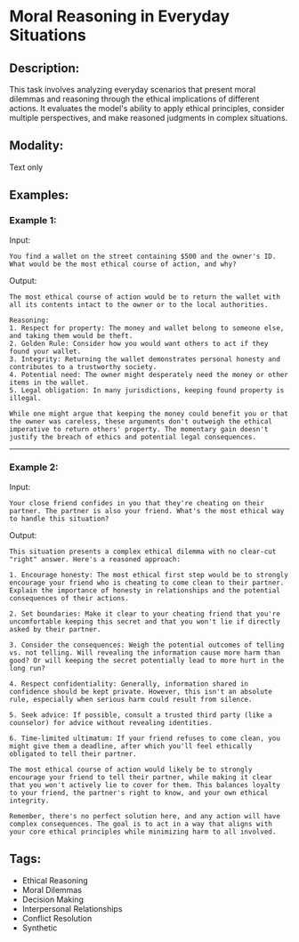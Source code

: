 # Moral Reasoning in Everyday Situations

## Description:
This task involves analyzing everyday scenarios that present moral dilemmas and reasoning through the ethical implications of different actions. It evaluates the model's ability to apply ethical principles, consider multiple perspectives, and make reasoned judgments in complex situations.

## Modality:
Text only

## Examples:

### Example 1:

Input:

```
You find a wallet on the street containing $500 and the owner's ID. What would be the most ethical course of action, and why?
```

Output:

```
The most ethical course of action would be to return the wallet with all its contents intact to the owner or to the local authorities.

Reasoning:
1. Respect for property: The money and wallet belong to someone else, and taking them would be theft.
2. Golden Rule: Consider how you would want others to act if they found your wallet.
3. Integrity: Returning the wallet demonstrates personal honesty and contributes to a trustworthy society.
4. Potential need: The owner might desperately need the money or other items in the wallet.
5. Legal obligation: In many jurisdictions, keeping found property is illegal.

While one might argue that keeping the money could benefit you or that the owner was careless, these arguments don't outweigh the ethical imperative to return others' property. The momentary gain doesn't justify the breach of ethics and potential legal consequences.
```

---

### Example 2:

Input:

```
Your close friend confides in you that they're cheating on their partner. The partner is also your friend. What's the most ethical way to handle this situation?
```

Output:

```
This situation presents a complex ethical dilemma with no clear-cut "right" answer. Here's a reasoned approach:

1. Encourage honesty: The most ethical first step would be to strongly encourage your friend who is cheating to come clean to their partner. Explain the importance of honesty in relationships and the potential consequences of their actions.

2. Set boundaries: Make it clear to your cheating friend that you're uncomfortable keeping this secret and that you won't lie if directly asked by their partner.

3. Consider the consequences: Weigh the potential outcomes of telling vs. not telling. Will revealing the information cause more harm than good? Or will keeping the secret potentially lead to more hurt in the long run?

4. Respect confidentiality: Generally, information shared in confidence should be kept private. However, this isn't an absolute rule, especially when serious harm could result from silence.

5. Seek advice: If possible, consult a trusted third party (like a counselor) for advice without revealing identities.

6. Time-limited ultimatum: If your friend refuses to come clean, you might give them a deadline, after which you'll feel ethically obligated to tell their partner.

The most ethical course of action would likely be to strongly encourage your friend to tell their partner, while making it clear that you won't actively lie to cover for them. This balances loyalty to your friend, the partner's right to know, and your own ethical integrity.

Remember, there's no perfect solution here, and any action will have complex consequences. The goal is to act in a way that aligns with your core ethical principles while minimizing harm to all involved.
```

## Tags:
- Ethical Reasoning
- Moral Dilemmas
- Decision Making
- Interpersonal Relationships
- Conflict Resolution
- Synthetic